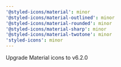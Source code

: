 ```yaml
---
'@styled-icons/material': minor
'@styled-icons/material-outlined': minor
'@styled-icons/material-rounded': minor
'@styled-icons/material-sharp': minor
'@styled-icons/material-twotone': minor
'styled-icons': minor
---
```


Upgrade Material icons to v6.2.0
